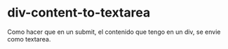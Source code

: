 # div-content-to-textarea
Como hacer que en un submit, el contenido que tengo en un div, se envie como textarea.
